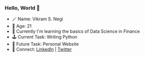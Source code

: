 ### Hello, World 👋

- 🪄 Name: Vikram S. Negi
- 🌱 Age: 21
- 🔭 Currently I'm learning the basics of Data Science in Finance
- 🕹 Current Task: Writing Python
- 🗿 Future Task: Personal Website
- 🚀 Connect: [LinkedIn](https://www.linkedin.com/in/vikram-singh-negi/) | [Twitter](https://twitter.com/lostvikx)
